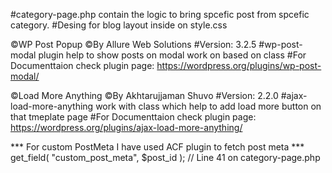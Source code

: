 #category-page.php contain the logic to bring spcefic post from spcefic category.
#Desing for blog layout inside on style.css


©WP Post Popup
©By Allure Web Solutions
#Version: 3.2.5
#wp-post-modal plugin help to show posts on modal work on based on class
#For Documenttaion check plugin page: https://wordpress.org/plugins/wp-post-modal/


©Load More Anything
©By Akhtarujjaman Shuvo
#Version: 2.2.0
#ajax-load-more-anything work with class which help to add load more button on that tmeplate page
#For Documenttaion check plugin page: https://wordpress.org/plugins/ajax-load-more-anything/

*** For custom PostMeta I have used ACF plugin to fetch post meta
*** get_field( "custom_post_meta", $post_id );
// Line 41 on category-page.php